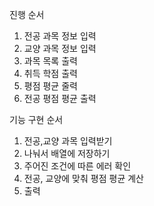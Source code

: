 진행 순서
1. 전공 과목 정보 입력
2. 교양 과목 정보 입력
3. 과목 목록 출력
4. 취득 학점 출력
5. 평점 평균 줄력
6. 전공 평점 평균 출력

기능 구현 순서
1. 전공,교양 과목 입력받기
2. 나눠서 배열에 저장하기
3. 주어진 조건에 따른 에러 확인
4. 전공, 교양에 맞춰 평점 평균 계산
5. 출력